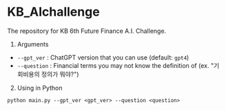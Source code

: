 # KB_AIchallenge
The repository for KB 6th Future Finance A.I. Challenge.


1. Arguments

- `--gpt_ver` : ChatGPT version that you can use (default: `gpt4`)
- `--question` : Financial terms you may not know the definition of (ex. "기회비용의 정의가 뭐야?") 

2. Using in Python 

```
python main.py --gpt_ver <gpt_ver> --question <question> 
```
